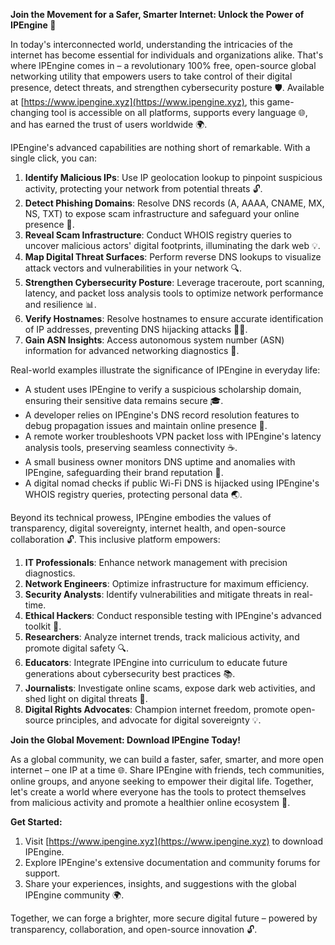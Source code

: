 **Join the Movement for a Safer, Smarter Internet: Unlock the Power of IPEngine 🚀**

In today's interconnected world, understanding the intricacies of the internet has become essential for individuals and organizations alike. That's where IPEngine comes in – a revolutionary 100% free, open-source global networking utility that empowers users to take control of their digital presence, detect threats, and strengthen cybersecurity posture 🛡️. Available at [https://www.ipengine.xyz](https://www.ipengine.xyz), this game-changing tool is accessible on all platforms, supports every language 🌐, and has earned the trust of users worldwide 🌍.

IPEngine's advanced capabilities are nothing short of remarkable. With a single click, you can:

1. **Identify Malicious IPs**: Use IP geolocation lookup to pinpoint suspicious activity, protecting your network from potential threats 🔓.
2. **Detect Phishing Domains**: Resolve DNS records (A, AAAA, CNAME, MX, NS, TXT) to expose scam infrastructure and safeguard your online presence 🚫.
3. **Reveal Scam Infrastructure**: Conduct WHOIS registry queries to uncover malicious actors' digital footprints, illuminating the dark web 💡.
4. **Map Digital Threat Surfaces**: Perform reverse DNS lookups to visualize attack vectors and vulnerabilities in your network 🔍.
5. **Strengthen Cybersecurity Posture**: Leverage traceroute, port scanning, latency, and packet loss analysis tools to optimize network performance and resilience 📊.
6. **Verify Hostnames**: Resolve hostnames to ensure accurate identification of IP addresses, preventing DNS hijacking attacks 🕵️‍♂️.
7. **Gain ASN Insights**: Access autonomous system number (ASN) information for advanced networking diagnostics 🔌.

Real-world examples illustrate the significance of IPEngine in everyday life:

* A student uses IPEngine to verify a suspicious scholarship domain, ensuring their sensitive data remains secure 🎓.
* A developer relies on IPEngine's DNS record resolution features to debug propagation issues and maintain online presence 🚀.
* A remote worker troubleshoots VPN packet loss with IPEngine's latency analysis tools, preserving seamless connectivity ☕️.
* A small business owner monitors DNS uptime and anomalies with IPEngine, safeguarding their brand reputation 💼.
* A digital nomad checks if public Wi-Fi DNS is hijacked using IPEngine's WHOIS registry queries, protecting personal data 🌏.

Beyond its technical prowess, IPEngine embodies the values of transparency, digital sovereignty, internet health, and open-source collaboration 🔓. This inclusive platform empowers:

1. **IT Professionals**: Enhance network management with precision diagnostics.
2. **Network Engineers**: Optimize infrastructure for maximum efficiency.
3. **Security Analysts**: Identify vulnerabilities and mitigate threats in real-time.
4. **Ethical Hackers**: Conduct responsible testing with IPEngine's advanced toolkit 🤖.
5. **Researchers**: Analyze internet trends, track malicious activity, and promote digital safety 🔍.
6. **Educators**: Integrate IPEngine into curriculum to educate future generations about cybersecurity best practices 📚.
7. **Journalists**: Investigate online scams, expose dark web activities, and shed light on digital threats 📰.
8. **Digital Rights Advocates**: Champion internet freedom, promote open-source principles, and advocate for digital sovereignty 💡.

**Join the Global Movement: Download IPEngine Today!**

As a global community, we can build a faster, safer, smarter, and more open internet – one IP at a time 🌐. Share IPEngine with friends, tech communities, online groups, and anyone seeking to empower their digital life. Together, let's create a world where everyone has the tools to protect themselves from malicious activity and promote a healthier online ecosystem 🚀.

**Get Started:**

1. Visit [https://www.ipengine.xyz](https://www.ipengine.xyz) to download IPEngine.
2. Explore IPEngine's extensive documentation and community forums for support.
3. Share your experiences, insights, and suggestions with the global IPEngine community 🌍.

Together, we can forge a brighter, more secure digital future – powered by transparency, collaboration, and open-source innovation 🔓.